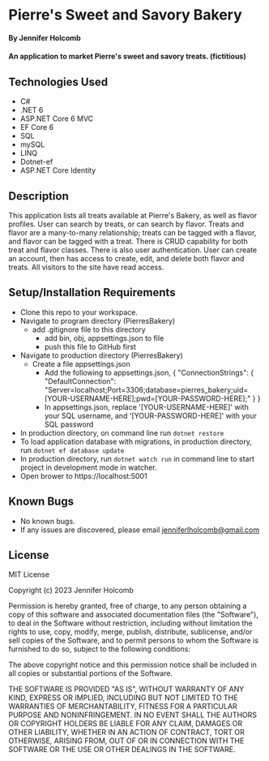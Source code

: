 
# Pierre's Sweet and Savory Bakery

#### By Jennifer Holcomb

#### An application to market Pierre's sweet and savory treats. (fictitious)

## Technologies Used

* C#
* .NET 6
* ASP.NET Core 6 MVC
* EF Core 6
* SQL
* mySQL
* LINQ
* Dotnet-ef
* ASP.NET Core Identity

## Description

This application lists all treats available at Pierre's Bakery, as well as flavor profiles. User can search by treats, or can search by flavor.  Treats and flavor are a many-to-many relationship; treats can be tagged with a flavor, and flavor can be tagged with a treat.  There is CRUD capability for both treat and flavor classes. There is also user authentication. User can create an account, then has access to create, edit, and delete both flavor and treats. All visitors to the site have read access.

## Setup/Installation Requirements

* Clone this repo to your workspace.
* Navigate to program directory (PierresBakery)
  * add .gitignore file to this directory
    * add bin, obj, appsettings.json to file
    * push this file to GitHub first
* Navigate to production directory (PierresBakery)
  * Create a file appsettings.json
    * Add the following to appsettings.json,
    {
      "ConnectionStrings": {
        "DefaultConnection": "Server=localhost;Port=3306;database=pierres_bakery;uid=[YOUR-USERNAME-HERE];pwd=[YOUR-PASSWORD-HERE];"
      }
    }
    * In appsettings.json, replace '[YOUR-USERNAME-HERE]' with your SQL username, and '[YOUR-PASSWORD-HERE]' with your SQL password
* In production directory, on command line run ```dotnet restore```
* To load application database with migrations, in production directory,
  run ```dotnet ef database update```
* In production directory, run ```dotnet watch run``` in command line to start project in development mode in watcher.
* Open brower to https://localhost:5001


## Known Bugs

* No known bugs. 
* If any issues are discovered, please email jenniferlholcomb@gmail.com


## License

MIT License

Copyright (c) 2023 Jennifer Holcomb

Permission is hereby granted, free of charge, to any person obtaining a copy of this software and associated documentation files (the "Software"), to deal in the Software without restriction, including without limitation the rights to use, copy, modify, merge, publish, distribute, sublicense, and/or sell copies of the Software, and to permit persons to whom the Software is furnished to do so, subject to the following conditions:

The above copyright notice and this permission notice shall be included in all copies or substantial portions of the Software.

THE SOFTWARE IS PROVIDED "AS IS", WITHOUT WARRANTY OF ANY KIND, EXPRESS OR IMPLIED, INCLUDING BUT NOT LIMITED TO THE WARRANTIES OF MERCHANTABILITY, FITNESS FOR A PARTICULAR PURPOSE AND NONINFRINGEMENT. IN NO EVENT SHALL THE AUTHORS OR COPYRIGHT HOLDERS BE LIABLE FOR ANY CLAIM, DAMAGES OR OTHER LIABILITY, WHETHER IN AN ACTION OF CONTRACT, TORT OR OTHERWISE, ARISING FROM, OUT OF OR IN CONNECTION WITH THE SOFTWARE OR THE USE OR OTHER DEALINGS IN THE SOFTWARE.
